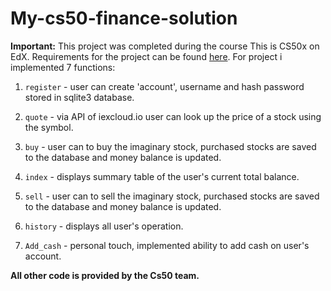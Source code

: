 # My-cs50-finance-solution

**Important:** This project was completed during the course This is CS50x on EdX. Requirements for the project can be found [here](https://cs50.harvard.edu/x/2020/tracks/web/finance/).
For project i implemented 7 functions:

1. `register` - user can create 'account', username and hash password stored in sqlite3 database.

2. `quote` - via API of iexcloud.io user can look up the price of a stock using the symbol.

3. `buy` -  user can to buy the imaginary stock, purchased stocks are saved to the database and money balance is updated.

4. `index` - displays summary table of the user's current total balance.

5. `sell` - user can to sell the imaginary stock, purchased stocks are saved to the database and money balance is updated.

6. `history` - displays all user's operation.

7. `Add_cash` - personal touch, implemented ability to add cash on user's account.


**All other code is provided by the Cs50 team.**

